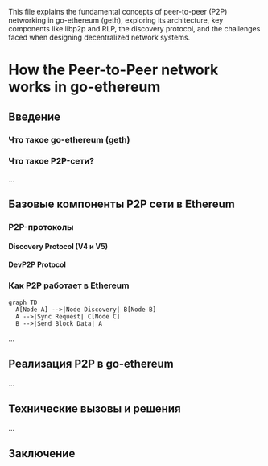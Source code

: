 This file explains the fundamental concepts of peer-to-peer (P2P) networking in go-ethereum (geth), exploring its architecture, key components like libp2p and RLP, the discovery protocol, and the challenges faced when designing decentralized network systems.

# How the Peer-to-Peer network works in go-ethereum
## Введение
### Что такое go-ethereum (geth)
### Что такое P2P-сети?

...

## Базовые компоненты P2P сети в Ethereum
### P2P-протоколы
#### Discovery Protocol (V4 и V5)
#### DevP2P Protocol
### Как P2P работает в Ethereum

```mermaid
graph TD
  A[Node A] -->|Node Discovery| B[Node B]
  A -->|Sync Request| C[Node C]
  B -->|Send Block Data| A
```


...

## Реализация P2P в go-ethereum
...

## Технические вызовы и решения
...

## Заключение
